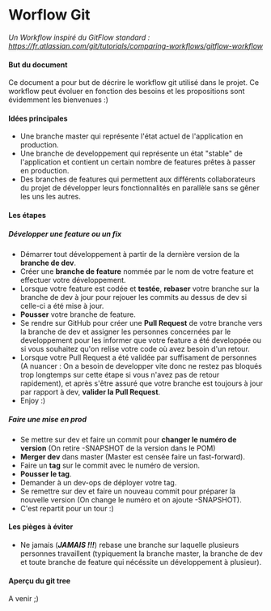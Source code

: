 Worflow Git
===========

*Un Workflow inspiré du GitFlow standard : https://fr.atlassian.com/git/tutorials/comparing-workflows/gitflow-workflow*

#### But du document

Ce document a pour but de décrire le workflow git utilisé dans le projet. Ce workflow peut évoluer en fonction des besoins
et les propositions sont évidemment les bienvenues :)


#### Idées principales

* Une branche master qui représente l'état actuel de l'application en production.
* Une branche de developpement qui représente un état "stable" de l'application et contient un certain nombre de features
    prêtes à passer en production.
* Des branches de features qui permettent aux différents collaborateurs du projet de développer leurs fonctionnalités en
    parallèle sans se gêner les uns les autres.
    
#### Les étapes

##### Développer une feature ou un fix

* Démarrer tout développement à partir de la dernière version de la **branche de dev**.
* Créer une **branche de feature** nommée par le nom de votre feature et effectuer votre développement.
* Lorsque votre feature est codée et **testée**, **rebaser** votre branche sur la branche de dev à jour pour rejouer les commits
    au dessus de dev si celle-ci a été mise à jour.
* **Pousser** votre branche de feature.
* Se rendre sur GitHub pour créer une **Pull Request** de votre branche vers la branche de dev et assigner les personnes
    concernées par le developpement pour les informer que votre feature a été developpée ou si vous souhaitez qu'on
    relise votre code où avez besoin d'un retour.
* Lorsque votre Pull Request a été validée par suffisament de personnes (A nuancer : On a besoin de developper vite donc
    ne restez pas bloqués trop longtemps sur cette étape si vous n'avez pas de retour rapidement), et après s'être assuré
    que votre branche est toujours à jour par rapport à dev, **valider la Pull Request**.
* Enjoy :)


##### Faire une mise en prod

* Se mettre sur dev et faire un commit pour **changer le numéro de version** (On retire -SNAPSHOT de la version dans le POM)
* **Merger dev** dans master (Master est censée faire un fast-forward).
* Faire un **tag** sur le commit avec le numéro de version.
* **Pousser le tag**.
* Demander à un dev-ops de déployer votre tag.
* Se remettre sur dev et faire un nouveau commit pour préparer la nouvelle version (On change le numéro et on ajoute -SNAPSHOT).
* C'est repartit pour un tour :)

#### Les pièges à éviter

* Ne jamais (***JAMAIS !!!***) rebase une branche sur laquelle plusieurs personnes travaillent (typiquement la branche master,
la branche de dev et toute branche de feature qui nécéssite un développement à plusieur).

#### Aperçu du git tree

A venir ;)